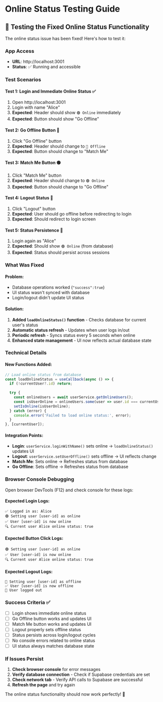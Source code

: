 # Online Status Testing Guide

## 🎯 **Testing the Fixed Online Status Functionality**

The online status issue has been fixed! Here's how to test it:

### **App Access**
- **URL**: http://localhost:3001
- **Status**: ✅ Running and accessible

### **Test Scenarios**

#### **Test 1: Login and Immediate Online Status** ✅
1. Open http://localhost:3001
2. Login with name "Alice"
3. **Expected**: Header should show `🟢 Online` immediately
4. **Expected**: Button should show "Go Offline"

#### **Test 2: Go Offline Button** 🔴
1. Click "Go Offline" button
2. **Expected**: Header should change to `🔴 Offline`
3. **Expected**: Button should change to "Match Me"

#### **Test 3: Match Me Button** 🟢
1. Click "Match Me" button
2. **Expected**: Header should change to `🟢 Online`
3. **Expected**: Button should change to "Go Offline"

#### **Test 4: Logout Status** 👋
1. Click "Logout" button
2. **Expected**: User should go offline before redirecting to login
3. **Expected**: Should redirect to login screen

#### **Test 5: Status Persistence** 🔄
1. Login again as "Alice"
2. **Expected**: Should show `🟢 Online` (from database)
3. **Expected**: Status should persist across sessions

### **What Was Fixed**

#### **Problem**: 
- Database operations worked (`"success":true`)
- UI status wasn't synced with database
- Login/logout didn't update UI status

#### **Solution**:
1. **Added `loadOnlineStatus()` function** - Checks database for current user's status
2. **Automatic status refresh** - Updates when user logs in/out
3. **Periodic refresh** - Syncs status every 5 seconds when online
4. **Enhanced state management** - UI now reflects actual database state

### **Technical Details**

#### **New Functions Added**:
```javascript
// Load online status from database
const loadOnlineStatus = useCallback(async () => {
  if (!currentUser?.id) return;
  
  try {
    const onlineUsers = await userService.getOnlineUsers();
    const isUserOnline = onlineUsers.some(user => user.id === currentUser.id && user.isOnline);
    setIsOnline(isUserOnline);
  } catch (error) {
    console.error('Failed to load online status:', error);
  }
}, [currentUser]);
```

#### **Integration Points**:
- **Login**: `userService.loginWithName()` sets online → `loadOnlineStatus()` updates UI
- **Logout**: `userService.setUserOffline()` sets offline → UI reflects change
- **Match Me**: Sets online → Refreshes status from database
- **Go Offline**: Sets offline → Refreshes status from database

### **Browser Console Debugging**

Open browser DevTools (F12) and check console for these logs:

#### **Expected Login Logs**:
```
✅ Logged in as: Alice
🟢 Setting user [user-id] as online
✅ User [user-id] is now online
🔍 Current user Alice online status: true
```

#### **Expected Button Click Logs**:
```
🟢 Setting user [user-id] as online
✅ User [user-id] is now online
🔍 Current user Alice online status: true
```

#### **Expected Logout Logs**:
```
🔴 Setting user [user-id] as offline
✅ User [user-id] is now offline
👋 User logged out
```

### **Success Criteria** ✅

- [ ] Login shows immediate online status
- [ ] Go Offline button works and updates UI
- [ ] Match Me button works and updates UI
- [ ] Logout properly sets offline status
- [ ] Status persists across login/logout cycles
- [ ] No console errors related to online status
- [ ] UI status always matches database state

### **If Issues Persist**

1. **Check browser console** for error messages
2. **Verify database connection** - Check if Supabase credentials are set
3. **Check network tab** - Verify API calls to Supabase are successful
4. **Refresh the page** and try again

The online status functionality should now work perfectly! 🚀
